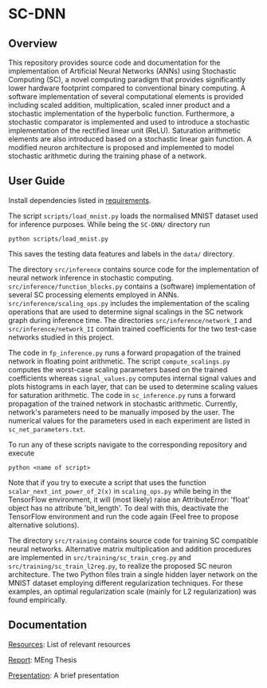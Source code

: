 # SC-DNN

## Overview
This repository provides source code and documentation for the implementation of Artificial Neural Networks (ANNs) using Stochastic Computing (SC), a novel computing paradigm that provides significantly lower hardware footprint compared to conventional binary computing. A software implementation of several computational elements is provided including scaled addition, multiplication, scaled inner product and a stochastic implementation of the hyperbolic function. Furthermore, a stochastic comparator is implemented and used to introduce a stochastic implementation of the rectified linear unit (ReLU). Saturation arithmetic elements are also introduced based on a stochastic linear gain function. A modified neuron architecture is proposed and implemented to model stochastic arithmetic during the training phase of a network.

## User Guide

Install dependencies listed in [requirements](https://github.com/adamosSol/SC-DNN/blob/master/requirements.txt). 

The script `scripts/load_mnist.py` loads the normalised MNIST dataset used for inference purposes. While being the `SC-DNN/` directory run 

    python scripts/load_mnist.py 

This saves the testing data features and labels in the `data/` directory. 

The directory `src/inference` contains source code for the implementation of neural network inference in stochastic computing. `src/inference/function_blocks.py` contains a (software) implementation of several SC processing elements employed in ANNs. `src/inference/scaling_ops.py` includes the implementation of the scaling operations that are used to determine signal scalings in the SC network graph during inference time. The directories `src/inference/network_I` and `src/inference/network_II` contain trained coefficients for the two test-case networks studied in this project. 

The code in `fp_inference.py` runs a forward propagation of the trained network in floating point arithmetic. The script `compute_scalings.py` computes the worst-case scaling parameters based on the trained coefficients whereas `signal_values.py` computes internal signal values and plots histograms in each layer, that can be used to determine scaling values for saturation arithmetic. The code in `sc_inference.py` runs a forward propagation of the trained network in stochastic arithmetic. Currently, network's parameters need to be manually imposed by the user. The numerical values for the parameters used in each experiment are listed in `sc_net_parameters.txt`. 

To run any of these scripts navigate to the corresponding repository and execute 

    python <name of script>
    
Note that if you try to execute a script that uses the function `scalar_next_int_power_of_2(x)` in `scaling_ops.py` while being in the TensorFlow environment, it will (most likely) raise an AttributeError: 'float' object has no attribute 'bit_length'. To deal with this, deactivate the TensorFlow environment and run the code again (Feel free to propose alternative solutions).  

The directory `src/training` contains source code for training SC compatible neural networks. Alternative matrix multiplication and addition procedures are implemented in `src/training/sc_train_creg.py` and `src/training/sc_train_l2reg.py`, to realize the proposed SC neuron architecture. The two Python files train a single hidden layer network on the MNIST dataset employing different regularization techniques. For these examples, an optimal regularization scale (mainly for L2 regularization) was found empirically. 

## Documentation
[Resources](https://github.com/adamosSol/SC-DNN/blob/master/Resources.md): List of relevant resources

[Report](https://github.com/adamosSol/SC-DNN/blob/master/docs/Report.pdf): MEng Thesis 

[Presentation](https://github.com/adamosSol/SC-DNN/blob/master/docs/Presentation.pdf): A brief presentation 
